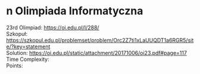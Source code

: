 # n Olimpiada Informatyczna
23rd Olimpiad: https://oi.edu.pl/l/288/ <br />
Szkopuł:  https://szkopul.edu.pl/problemset/problem/Orc2Z7ti1xLaUUQDT1a6RGR5/site/?key=statement <br />
Solution: https://oi.edu.pl/static/attachment/20171006/oi23.pdf#page=117 <br />
Time Complexity: <br />
Points:  <br />
